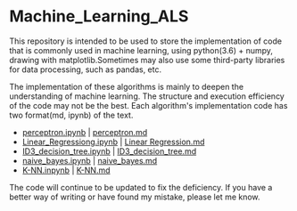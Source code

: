 # Machine_Learning_ALS
This repository is intended to be used to store the implementation of code that is commonly used in machine learning, using python(3.6) + numpy, drawing with matplotlib.Sometimes may also use some third-party libraries for data processing, such as pandas, etc.

The implementation of these algorithms is mainly to deepen the understanding of machine learning. The structure and execution efficiency of the code may not be the best. Each algorithm's implementation code has two format(md, ipynb) of the text.

* [perceptron.ipynb](./perceptron.ipynb) | [perceptron.md](./perceptron.md)
* [Linear_Regressiong.ipynb](./Linear_Regression.ipynb) | [Linear Regression.md](./Linear_Regression.md) 
* [ID3_decision_tree.ipynb](./ID3_decision_tree.ipynb) | [ID3_decision_tree.md](./ID3_decision_tree.md)
* [naive_bayes.ipynb](./naive_bayes.ipynb) | [naive_bayes.md](./naive_bayes.md)
* [K-NN.inpynb](./KNN.ipynb) | [K-NN.md](./KNN.md)

The code will continue to be updated to fix the deficiency. If you have a better way of writing or have found my mistake, please let me know.

